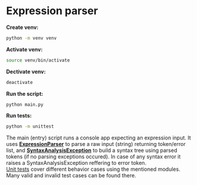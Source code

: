# Expression parser

**Create venv:**
```bash
python -m venv venv
```

**Activate venv:**
```bash
source venv/bin/activate
```

**Dectivate venv:**
```bash
deactivate
```

**Run the script:**
```bash
python main.py
```

**Run tests:**
```bash
python -m unittest
```

The main (entry) script runs a console app expecting an expression input. It uses **[ExpressionParser](./parser/expression_parser.py)** to parse a raw input (string) returning token/error list, and **[SyntaxAnalysisException](./analyzer/syntax_analyzer.py)** to build a syntax tree using parsed tokens (if no parsing exceptions occured). In case of any syntax error it raises a SyntaxAnalysisException reffering to error token.
<br />
[Unit tests](./test) cover different behavior cases using the mentioned modules. Many valid and invalid test cases can be found there.
